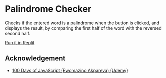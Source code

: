 # Palindrome Checker

Checks if the entered word is a palindrome when the button is clicked, and displays the result, by comparing the first half of the word with the reversed second half.

[Run it in Replit](https://replit.com/@soeweiyanphyo/05-palindrome-checker)

## Acknowledgement

- [100 Days of JavaScript (Ewomazino Akpareva) (Udemy)](https://www.udemy.com/course/100-days-of-javascript)
